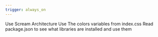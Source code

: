 ```yaml
---
trigger: always_on
---
```


Use Scream Architecture
Use The colors variables from index.css
Read package.json to see what libraries are installed and use them